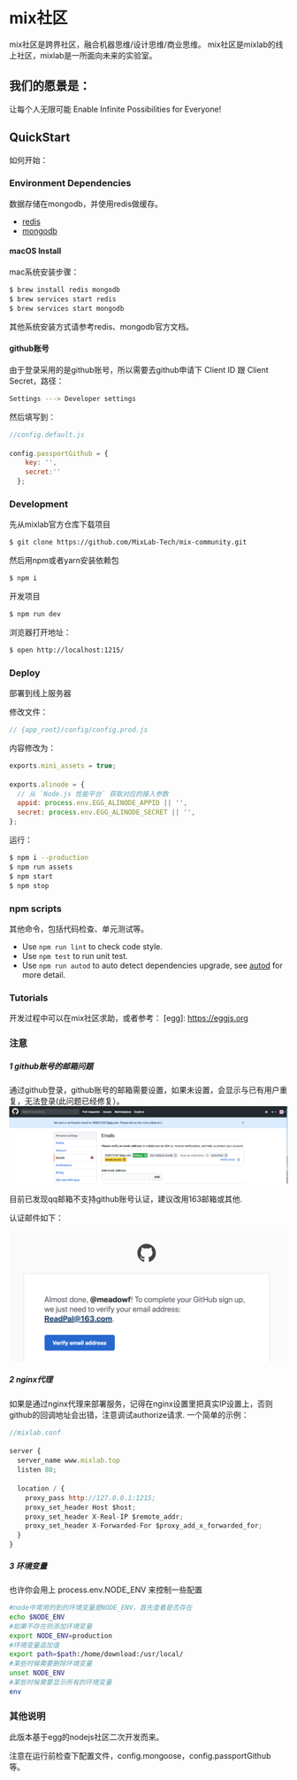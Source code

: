 # mix社区
mix社区是跨界社区，融合机器思维/设计思维/商业思维。
mix社区是mixlab的线上社区，mixlab是一所面向未来的实验室。


## 我们的愿景是：
让每个人无限可能
Enable Infinite Possibilities for Everyone!


## QuickStart
如何开始：
<!-- add docs here for user -->


### Environment Dependencies
数据存储在mongodb，并使用redis做缓存。

- [redis](https://redis.io/)
- [mongodb](https://www.mongodb.com/)


#### macOS Install
mac系统安装步骤：

```bash
$ brew install redis mongodb
$ brew services start redis
$ brew services start mongodb
```

其他系统安装方式请参考redis、mongodb官方文档。


#### github账号
由于登录采用的是github账号，所以需要去github申请下 Client ID 跟 Client Secret，路径：

```bash
Settings ---> Developer settings
```

然后填写到：
```js
//config.default.js

config.passportGithub = {
    key: '',
    secret:''
  };

```


### Development
先从mixlab官方仓库下载项目

```bash
$ git clone https://github.com/MixLab-Tech/mix-community.git
```

然后用npm或者yarn安装依赖包
```bash
$ npm i
```

开发项目
```bash
$ npm run dev
```

浏览器打开地址：
```bash
$ open http://localhost:1215/
```


### Deploy
部署到线上服务器

修改文件：
```js 
// {app_root}/config/config.prod.js
```

内容修改为：
```js
exports.mini_assets = true;

exports.alinode = {
  // 从 `Node.js 性能平台` 获取对应的接入参数
  appid: process.env.EGG_ALINODE_APPID || '',
  secret: process.env.EGG_ALINODE_SECRET || '',
};
```

运行：
```bash
$ npm i --production
$ npm run assets
$ npm start
$ npm stop
```


### npm scripts
其他命令，包括代码检查、单元测试等。

- Use `npm run lint` to check code style.
- Use `npm test` to run unit test.
- Use `npm run autod` to auto detect dependencies upgrade, see [autod](https://www.npmjs.com/package/autod) for more detail.



### Tutorials
开发过程中可以在mix社区求助，或者参考：
[egg]: https://eggjs.org


### 注意

##### 1 github账号的邮箱问题
通过github登录，github账号的邮箱需要设置，如果未设置，会显示与已有用户重复，无法登录(此问题已经修复）。
![tips](/tutorial/images/github_email.png)


目前已发现qq邮箱不支持github账号认证，建议改用163邮箱或其他.

认证邮件如下：

![tips](/tutorial/images/verify_email.png)



##### 2 nginx代理
如果是通过nginx代理来部署服务，记得在nginx设置里把真实IP设置上，否则github的回调地址会出错，注意调试authorize请求.
一个简单的示例：

```js
//mixlab.conf

server {
  server_name www.mixlab.top
  listen 80;
 
  location / {
    proxy_pass http://127.0.0.1:1215;
    proxy_set_header Host $host;
    proxy_set_header X-Real-IP $remote_addr;
    proxy_set_header X-Forwarded-For $proxy_add_x_forwarded_for;
  }
}

```

##### 3 环境变量
也许你会用上 process.env.NODE_ENV 来控制一些配置

```bash
#node中常用的到的环境变量是NODE_ENV，首先查看是否存在
echo $NODE_ENV
#如果不存在则添加环境变量
export NODE_ENV=production
#环境变量追加值
export path=$path:/home/download:/usr/local/
#某些时候需要删除环境变量
unset NODE_ENV
#某些时候需要显示所有的环境变量
env
```

### 其他说明
此版本基于egg的nodejs社区二次开发而来。

注意在运行前检查下配置文件，config.mongoose，config.passportGithub 等。